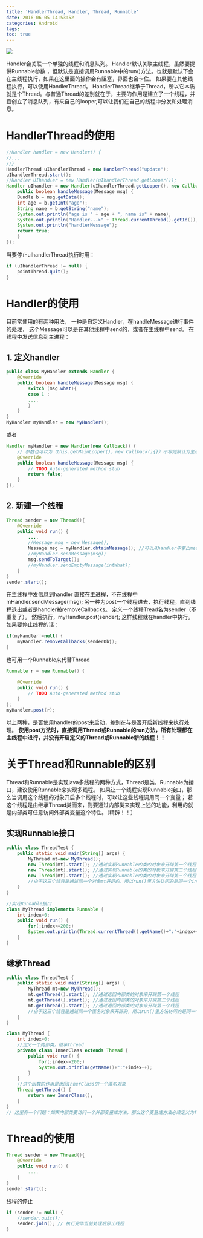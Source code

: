 ```yaml
---
title: 'HandlerThread, Handler, Thread, Runnable'
date: 2016-06-05 14:53:52
categories: Android
tags:
toc: true
---
```


![](/assets/images/ckxt0.jpg)

Handler会关联一个单独的线程和消息队列。
Handler默认关联主线程，虽然要提供Runnable参数 ，但默认是直接调用Runnable中的run()方法。也就是默认下会在主线程执行，如果在这里面的操作会有阻塞，界面也会卡住。
如果要在其他线程执行，可以使用HandlerThread。
HandlerThread继承于Thread，所以它本质就是个Thread。与普通Thread的差别就在于，主要的作用是建立了一个线程，并且创立了消息队列，有来自己的looper,可以让我们在自己的线程中分发和处理消息。

<!--more-->

# HandlerThread的使用

```java
//Handler handler = new Handler() {
//...
//}
HandlerThread uIhandlerThread = new HandlerThread("update");
uIhandlerThread.start();
//Handler UIhandler = new Handler(uIhandlerThread.getLooper());
Handler uIhandler = new Handler(uIhandlerThread.getLooper(), new Callback() {
	public boolean handleMessage(Message msg) {
	Bundle b = msg.getData();
	int age = b.getInt("age");
	String name = b.getString("name");
	System.out.println("age is " + age + ", name is" + name);
	System.out.println("Handler--->" + Thread.currentThread().getId());
	System.out.println("handlerMessage");
	return true;
	}
});
```

当要停止uIhandlerThread执行时用：
```java
if (uIhandlerThread != null) {
	pointThread.quit();
}
```

# Handler的使用

目前常使用的有两种用法，
一种是自定义Handler，在handleMessage进行事件的处理， 这个Message可以是在其他线程中send的，或者在主线程中send。
在线程中发送信息到主进程：
## 1. 定义handler

```java
public class MyHandler extends Handler {
	@Override
	public boolean handleMessage(Message msg) {
		switch (msg.what){
		case 1 :
		....
		}
	}
}
MyHandler myHandler = new MyHandler();
```

或者

```java
Handler myHandler = new Handler(new Callback() {
	// 参数也可以为（this.getMainLooper()，new Callback(){}）不写则默认为主进程的Looper
	@Override
	public boolean handleMessage(Message msg) {
		// TODO Auto-generated method stub
		return false;
	}
});
```

## 2. 新建一个线程

```java
Thread sender = new Thread(){
	@Override
	public void run() {
		....
		//Message msg = new Message();
		Message msg = myHandler.obtainMessage(); //可以从handler中拿出message，省去了重新实例化的内存开销
		//myHandler.sendMessage(msg);
		msg.sendToTarget();
		//myHandler.sendEmptyMessage(intWhat);
	}
}
sender.start();
```

在主线程中发信息到handler
直接在主进程，不在线程中mHandler.sendMessage(msg);
另一种为post一个线程进去，执行线程。直到线程退出或者是handler被removeCallbacks。
定义一个线程Tread名为sender（不重复了）。
然后执行，myHandler.post(sender);
这样线程就在handler中执行。如果要停止线程的话：
```java
if(myHandler!=null) {
	myHandler.removeCallbacks(senderObj);
}
```

也可用一个Runnable来代替Thread

```java
Runnable r = new Runnable() {

	@Override
	public void run() {
		// TODO Auto-generated method stub
	}
};
myHandler.post(r);
```

以上两种，是否使用handler的post来启动，差别在与是否开启新线程来执行处理。
**使用post方法时，直接调用Thread或Runnable的run方法，所有处理都在主线程中进行，并没有开启定义的Thread或Runnable新的线程！！**

# 关于Thread和Runnable的区别

Thread和Runnable是实现java多线程的两种方式，Thread是类，Runnable为接口，建议使用Runnable来实现多线程。
如果让一个线程实现Runnable接口，那么当调用这个线程的对象开启多个线程时，可以让这些线程调用同一个变量；
若这个线程是由继承Thread类而来，则要通过内部类来实现上述的功能，利用的就是内部类可任意访问外部类变量这个特性。（精辟！！）

## 实现Runnable接口

```java
public class ThreadTest {
	public static void main(String[] args) {
		MyThread mt=new MyThread();
		new Thread(mt).start(); //通过实现Runnable的类的对象来开辟第一个线程
		new Thread(mt).start(); //通过实现Runnable的类的对象来开辟第二个线程
		new Thread(mt).start(); //通过实现Runnable的类的对象来开辟第三个线程
		//由于这三个线程是通过同一个对象mt开辟的，所以run()里方法访问的是同一个index
	}
}
```
```java
//实现Runnable接口
class MyThread implements Runnable {
	int index=0;
	public void run() {
		for(;index<=200;)
		System.out.println(Thread.currentThread().getName()+":"+index++);
	}
}
```

## 继承Thread

```java
public class ThreadTest {
	public static void main(String[] args) {
		MyThread mt=new MyThread();
		mt.getThread().start(); //通过返回内部类的对象来开辟第一个线程
		mt.getThread().start(); //通过返回内部类的对象来开辟第二个线程
		mt.getThread().start(); //通过返回内部类的对象来开辟第三个线程
		//由于这三个线程是通过同一个匿名对象来开辟的，所以run()里方法访问的是同一个index
	}
}
```
```java
class MyThread {
	int index=0;
	//定义一个内部类，继承Thread
	private class InnerClass extends Thread {
		public void run() {
			for(;index<=200;)
			System.out.println(getName()+":"+index++);
		}
	}
	//这个函数的作用是返回InnerClass的一个匿名对象
	Thread getThread() {
		return new InnerClass();
	}
}
// 这里有一个问题：如果内部类要访问一个外部变量或方法，那么这个变量或方法必须定义为final，但为什么这里的变量index不用定义为final就可以被内部类访问？
```

# Thread的使用

```java
Thread sender = new Thread(){
	@Override
	public void run() {
		....
	}
}
sender.start();
```

线程的停止
```java
if (sender != null) {
	//sender.quit();
	sender.join(); // 执行完毕当前处理后停止线程
}
```